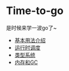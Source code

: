 # Time-to-go

是时候来学一波go了~

- [基本用法介绍](part1-go-abc.md)
- [运行时调度](part2-go-schedule)
- [类型系统]()
- [内存和GC]()